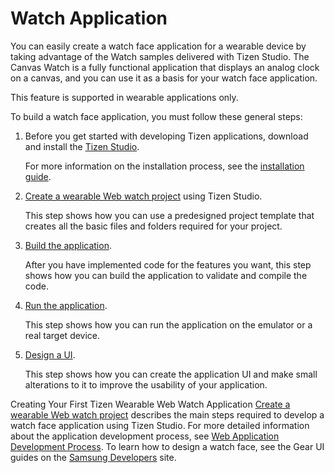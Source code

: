 # Watch Application

You can easily create a watch face application for a wearable device by taking advantage of the Watch samples delivered with Tizen Studio. The Canvas Watch is a fully functional application that displays an analog clock on a canvas, and you can use it as a basis for your watch face application.

This feature is supported in wearable applications only.

To build a watch face application, you must follow these general steps:

1. Before you get started with developing Tizen applications, download and install the [Tizen Studio](https://developer.tizen.org/development/tizen-studio/download).

   For more information on the installation process, see the [installation guide](../../../tizen-studio/setup/install-sdk.md).

2. [Create a wearable Web watch project](../../get-started/wearable-watch/first-app-watch.md#create) using Tizen Studio.

   This step shows how you can use a predesigned project template that creates all the basic files and folders required for your project.

3. [Build the application](../../get-started/wearable-watch/first-app-watch.md#build).

   After you have implemented code for the features you want, this step shows how you can build the application to validate and compile the code.

4. [Run the application](../../get-started/wearable-watch/first-app-watch.md#run).

   This step shows how you can run the application on the emulator or a real target device.

5. [Design a UI](../../get-started/wearable-watch/first-app-watch.md#ui).

   This step shows how you can create the application UI and make small alterations to it to improve the usability of your application.


Creating Your First Tizen Wearable Web Watch Application [Create a wearable Web watch project](../../get-started/wearable-watch/first-app-watch.md) describes the main steps required to develop a watch face application using Tizen Studio. For more detailed information about the application development process, see [Web Application Development Process](../../tutorials/process/app-dev-process.md). To learn how to design a watch face, see the Gear UI guides on the [Samsung Developers](https://developer.samsung.com/home.do) site.
